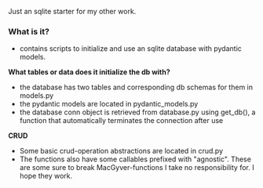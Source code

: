 Just an sqlite starter for my other work. 

### What is it?
- contains scripts to initialize and use an sqlite database with pydantic models.

**What tables or data does it initialize the db with?**
- the database has two tables and corresponding db schemas for them in models.py
- the pydantic models are located in pydantic_models.py
- the database conn object is retrieved from database.py using get_db(), a function that automatically terminates the connection after use

**CRUD**
- Some basic crud-operation abstractions are located in crud.py
- The functions also have some callables prefixed with "agnostic". These are some sure to break MacGyver-functions I take no responsibility for. I hope they work.
